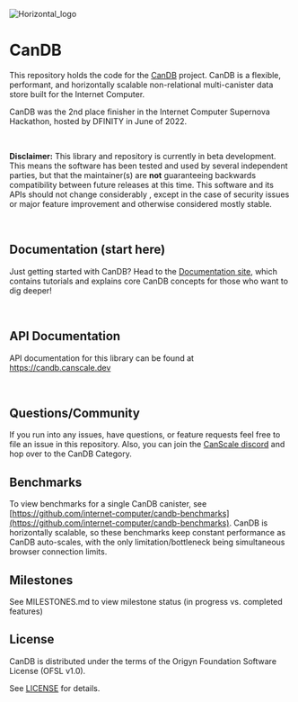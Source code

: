 ![Horizontal_logo](https://user-images.githubusercontent.com/17368530/196894029-c2e9fefa-8ffb-47cb-8fb6-4dbb351c0529.png)


# CanDB
This repository holds the code for the [CanDB](https://ykgs2-ziaaa-aaaak-qcfya-cai.icp0.io/) project. CanDB is a flexible, performant, and horizontally scalable non-relational multi-canister data store built for the Internet Computer.

CanDB was the 2nd place finisher in the Internet Computer Supernova Hackathon, hosted by DFINITY in June of 2022.

<br/>

**Disclaimer:** This library and repository is currently in beta development. This means the software has been tested and used by several independent parties, but that the maintainer(s) are **not** guaranteeing backwards compatibility between future releases at this time. This software and its APIs should not change considerably  , except in the case of security issues or major feature improvement and otherwise considered mostly stable.

<br/>

## Documentation (start here)

Just getting started with CanDB? Head to the [Documentation site](https://ykgs2-ziaaa-aaaak-qcfya-cai.icp0.io/docs/category/tutorial---basics), which contains tutorials and explains core CanDB concepts for those who want to dig deeper!

<br/>

## API Documentation

API documentation for this library can be found at https://candb.canscale.dev 

<br/>

## Questions/Community

If you run into any issues, have questions, or feature requests feel free to file an issue in this repository. Also, you can join the [CanScale discord](https://discord.gg/DgAarrEGps) and hop over to the CanDB Category.

## Benchmarks

To view benchmarks for a single CanDB canister, see [https://github.com/internet-computer/candb-benchmarks](https://github.com/internet-computer/candb-benchmarks). CanDB is horizontally scalable, so these benchmarks keep constant performance as CanDB auto-scales, with the only limitation/bottleneck being simultaneous browser connection limits.

## Milestones 

See MILESTONES.md to view milestone status (in progress vs. completed features)

## License
CanDB is distributed under the terms of the Origyn Foundation Software License (OFSL v1.0).

See [LICENSE](license.md) for details.
